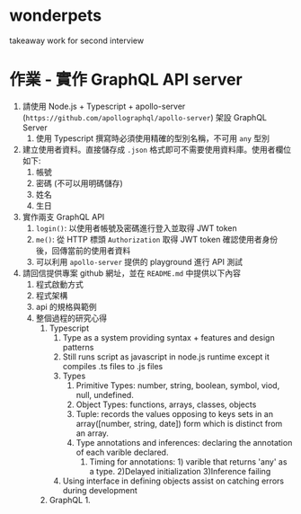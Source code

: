 # wonderpets

takeaway work for second interview

# 作業 - 實作 GraphQL API server

1. 請使用 Node.js + Typescript + apollo-server (`https://github.com/apollographql/apollo-server`) 架設 GraphQL Server
   1. 使用 Typescript 撰寫時必須使用精確的型別名稱，不可用 `any` 型別
2. 建立使用者資料。直接儲存成 `.json` 格式即可不需要使用資料庫。使用者欄位如下:
   1. 帳號
   2. 密碼 (不可以用明碼儲存)
   3. 姓名
   4. 生日
3. 實作兩支 GraphQL API
   1. `login()`: 以使用者帳號及密碼進行登入並取得 JWT token
   2. `me()`: 從 HTTP 標頭 `Authorization` 取得 JWT token 確認使用者身份後，回傳當前的使用者資料
   3. 可以利用 `apollo-server` 提供的 playground 進行 API 測試
4. 請回信提供專案 github 網址，並在 `README.md` 中提供以下內容
   1. 程式啟動方式
   2. 程式架構
   3. api 的規格與範例
   4. 整個過程的研究心得
      1. Typescript
         1. Type as a system providing syntax + features and design patterns
         2. Still runs script as javascript in node.js runtime except it compiles .ts files to .js files
         3. Types
            1. Primitive Types: number, string, boolean, symbol, viod, null, undefined.
            2. Object Types: functions, arrays, classes, objects
            3. Tuple: records the values opposing to keys sets in an array([number, string, date]) form which is distinct from an array.
            4. Type annotations and inferences: declaring the annotation of each varible declared.
               1. Timing for annotations: 1) varible that returns 'any' as a type. 2)Delayed initialization 3)Inference failing
         4. Using interface in defining objects assist on catching errors during development
      2. GraphQL
         1.
